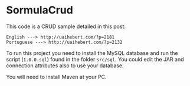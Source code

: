 SormulaCrud
===========

This code is a CRUD sample detailed in this post: 

    English ---> http://uaihebert.com/?p=2181
    Portuguese ---> http://uaihebert.com/?p=2132
    
To run this project you need to install the MySQL database and run the script (`1.0.0.sql`) found in the folder `src/sql`. You could edit the JAR and connection attributes also to use your database.

You will need to install Maven at your PC.
